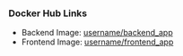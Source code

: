 ### Docker Hub Links  
- Backend Image: [username/backend_app](https://hub.docker.com/r/aniket5180/my_project/tags)  
- Frontend Image: [username/frontend_app](https://hub.docker.com/r/aniket5180/my_project/tags)  
